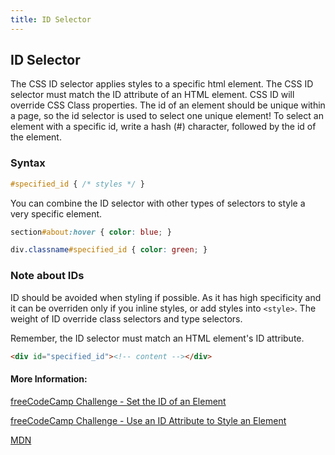 ```yaml
---
title: ID Selector
---
```

## ID Selector

The CSS ID selector applies styles to a specific html element. The CSS ID selector must match the ID attribute of an HTML element. CSS ID will override CSS Class properties.
The id of an element should be unique within a page, so the id selector is used to select one unique element!
To select an element with a specific id, write a hash (#) character, followed by the id of the element.

### Syntax
```css
#specified_id { /* styles */ }
```
You can combine the ID selector with other types of selectors to style a very specific element.
```css
section#about:hover { color: blue; }

div.classname#specified_id { color: green; }
```
### Note about IDs

ID should be avoided when styling if possible. As it has high specificity and it can be overriden only if you inline styles, or add styles into ```<style>```. The weight of ID override class selectors and type selectors.

Remember, the ID selector must match an HTML element's ID attribute.
```html
<div id="specified_id"><!-- content --></div>
```

#### More Information:
<a href="https://www.freecodecamp.org/challenges/set-the-id-of-an-element" target="_blank">freeCodeCamp Challenge - Set the ID of an Element</a>

<a href="https://www.freecodecamp.org/challenges/use-an-id-attribute-to-style-an-element"  target="_blank">freeCodeCamp Challenge - Use an ID Attribute to Style an Element</a>

<a href="https://developer.mozilla.org/en-US/docs/Web/CSS/ID_selectors" target="_blank">MDN</a>
